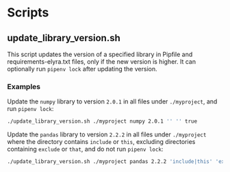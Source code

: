 # Scripts

## update_library_version.sh

This script updates the version of a specified library in Pipfile and requirements-elyra.txt files, only if the new version is higher. It can optionally run `pipenv lock` after updating the version.

### Examples

Update the `numpy` library to version `2.0.1` in all files under `./myproject`, and run `pipenv lock`:

```sh
./update_library_version.sh ./myproject numpy 2.0.1 '' '' true
```

Update the `pandas` library to version `2.2.2` in all files under `./myproject` where the directory contains `include` or `this`, excluding directories containing `exclude` or `that`, and do not run `pipenv lock`:

```sh
./update_library_version.sh ./myproject pandas 2.2.2 'include|this' 'exclude|that' false
```

